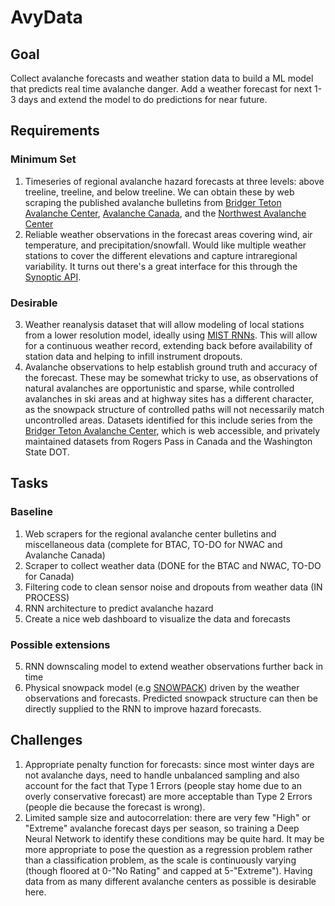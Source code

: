 # AvyData

## Goal

Collect avalanche forecasts and weather station data to build a ML model that
predicts real time avalanche danger.  Add a weather forecast for next 1-3
days and extend the model to do predictions for near future.

## Requirements

### Minimum Set
1. Timeseries of regional avalanche hazard forecasts at three levels: above treeline, treeline, and below treeline. We can obtain these by web scraping the published avalanche bulletins from [Bridger Teton Avalanche Center](http://jhavalanche.org/advisories.php), [Avalanche Canada](https://www.avalanche.ca/forecasts/archives), and the [Northwest Avalanche Center](http://www.nwac.us/)
2. Reliable weather observations in the forecast areas covering wind, air temperature, and precipitation/snowfall. Would like multiple weather stations to cover the different elevations and capture intraregional variability. It turns out there's a great interface for this through the [Synoptic API](https://synopticlabs.org/api/guides/?getstarted).

### Desirable
3. Weather reanalysis dataset that will allow modeling of local stations from a lower resolution model, ideally using [MIST RNNs](https://arxiv.org/abs/1702.07805). This will allow for a continuous weather record, extending back before availability of station data and helping to infill instrument dropouts.
4. Avalanche observations to help establish ground truth and accuracy of the forecast. These may be somewhat tricky to use, as observations of natural avalanches are opportunistic and sparse, while controlled avalanches in ski areas and at highway sites has a different character, as the snowpack structure of controlled paths will not necessarily match uncontrolled areas. Datasets identified for this include series from the [Bridger Teton Avalanche Center](http://jhavalanche.org/eventmap/index.php), which is web accessible, and privately maintained datasets from Rogers Pass in Canada and the Washington State DOT.

## Tasks

### Baseline
1. Web scrapers for the regional avalanche center bulletins and miscellaneous data (complete for BTAC, TO-DO for NWAC and Avalanche Canada)
2. Scraper to collect weather data (DONE for the BTAC and NWAC, TO-DO for Canada)
3. Filtering code to clean sensor noise and dropouts from weather data (IN PROCESS)
4. RNN architecture to predict avalanche hazard
5. Create a nice web dashboard to visualize the data and forecasts

### Possible extensions
5. RNN downscaling model to extend weather observations further back in time
6. Physical snowpack model (e.g [SNOWPACK](http://www.slf.ch/ueber/organisation/schnee_permafrost/projekte/snowpack/index_EN)) driven by the weather observations and forecasts. Predicted snowpack structure can then be directly supplied to the RNN to improve hazard forecasts.

## Challenges
1. Appropriate penalty function for forecasts: since most winter days are not avalanche days, need to handle unbalanced sampling and also account for the fact that Type 1 Errors (people stay home due to an overly conservative forecast) are more acceptable than Type 2 Errors (people die because the forecast is wrong).
2. Limited sample size and autocorrelation: there are very few "High" or "Extreme" avalanche forecast days per season, so training a Deep Neural Network to identify these conditions may be quite hard. It may be more appropriate to pose the question as a regression problem rather than a classification problem, as the scale is continuously varying (though floored at 0-"No Rating" and capped at 5-"Extreme"). Having data from as many different avalanche centers as possible is desirable here.